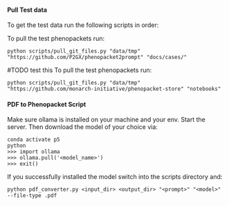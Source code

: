 #### Pull Test data
To get the test data run the following scripts in order:

To pull the test phenopackets run:
```shell
python scripts/pull_git_files.py "data/tmp" "https://github.com/P2GX/phenopacket2prompt" "docs/cases/"
```
#TODO test this
To pull the test phenopackets run:
```shell
python scripts/pull_git_files.py "data/tmp" "https://github.com/monarch-initiative/phenopacket-store" "notebooks"
```
#### PDF to Phenopacket Script
Make sure ollama is installed on your machine and your env. Start the server.
Then download the model of your choice via:
```shell
conda activate p5
python
>>> import ollama
>>> ollama.pull('<model_name>')
>>> exit()
```

If you successfully installed the model switch into the scripts directory and:
```shell 
python pdf_converter.py <input_dir> <output_dir> "<prompt>" "<model>" --file-type .pdf
```